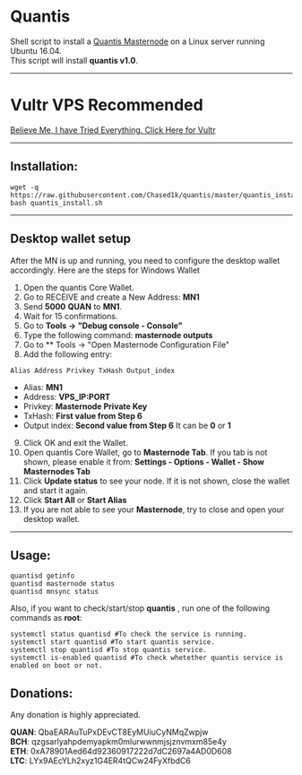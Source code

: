 # Quantis
Shell script to install a [Quantis Masternode](http://quantis.network/) on a Linux server running Ubuntu 16.04.  
This script will install **quantis v1.0**.
***
# Vultr VPS Recommended
[Believe Me, I have Tried Everything. Click Here for Vultr](https://www.vultr.com/?ref=7410771)
***
## Installation:
```
wget -q https://raw.githubusercontent.com/Chased1k/quantis/master/quantis_install.sh
bash quantis_install.sh
```
***

## Desktop wallet setup

After the MN is up and running, you need to configure the desktop wallet accordingly. Here are the steps for Windows Wallet
1. Open the quantis Core Wallet.
2. Go to RECEIVE and create a New Address: **MN1**
3. Send **5000** **QUAN** to **MN1**.
4. Wait for 15 confirmations.
5. Go to **Tools -> "Debug console - Console"**
6. Type the following command: **masternode outputs**
7. Go to  ** Tools -> "Open Masternode Configuration File"
8. Add the following entry:
```
Alias Address Privkey TxHash Output_index
```
* Alias: **MN1**
* Address: **VPS_IP:PORT**
* Privkey: **Masternode Private Key**
* TxHash: **First value from Step 6** 
* Output index:  **Second value from Step 6** It can be **0** or **1**
9. Click OK and exit the Wallet.
10. Open quantis Core Wallet, go to **Masternode Tab**. If you tab is not shown, please enable it from: **Settings - Options - Wallet - Show Masternodes Tab**
11. Click **Update status** to see your node. If it is not shown, close the wallet and start it again.
10. Click **Start All** or **Start Alias**
11. If you are not able to see your **Masternode**, try to close and open your desktop wallet.
***

## Usage:
```
quantisd getinfo
quantisd masternode status
quantisd mnsync status
```
Also, if you want to check/start/stop **quantis** , run one of the following commands as **root**:
```
systemctl status quantisd #To check the service is running.
systemctl start quantisd #To start quantis service.
systemctl stop quantisd #To stop quantis service.
systemctl is-enabled quantisd #To check whetether quantis service is enabled on boot or not.
```


## Donations:  

Any donation is highly appreciated.  

**QUAN**: QbaEARAuTuPxDEvCT8EyMUiuCyNMqZwpjw  
**BCH**: qzgsarlyahpdemyapkm0mlurwwnmjsjznvmxm85e4y  
**ETH**: 0xA78901Aed64d92360917222d7dC2697a4AD0D608  
**LTC**: LYx9AEcYLh2xyz1G4ER4tQCw24FyXfbdC6  
